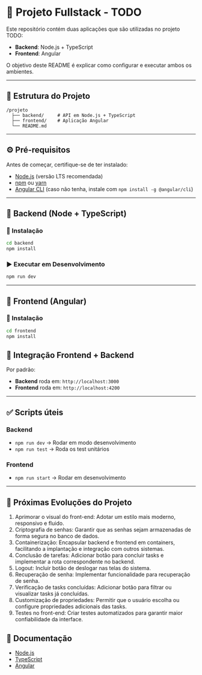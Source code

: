 # 📌 Projeto Fullstack - TODO

Este repositório contém duas aplicações que são utilizadas no projeto TODO:  
- **Backend**: Node.js + TypeScript  
- **Frontend**: Angular  

O objetivo deste README é explicar como configurar e executar ambos os ambientes.

---

## 📂 Estrutura do Projeto
```
/projeto
  ├── backend/     # API em Node.js + TypeScript
  ├── frontend/    # Aplicação Angular
  └── README.md
```

---

## ⚙️ Pré-requisitos

Antes de começar, certifique-se de ter instalado:

- [Node.js](https://nodejs.org/) (versão LTS recomendada)  
- [npm](https://www.npmjs.com/) ou [yarn](https://yarnpkg.com/)  
- [Angular CLI](https://angular.dev/tools/cli) (caso não tenha, instale com `npm install -g @angular/cli`)  

---

## 🚀 Backend (Node + TypeScript)

### 🔧 Instalação
```bash
cd backend
npm install
```

### ▶️ Executar em Desenvolvimento
```bash
npm run dev
```

---

## 🎨 Frontend (Angular)

### 🔧 Instalação
```bash
cd frontend
npm install
```
## 🔗 Integração Frontend + Backend

Por padrão:  
- **Backend** roda em: `http://localhost:3000`  
- **Frontend** roda em: `http://localhost:4200`  

---

## ✅ Scripts úteis

### Backend
- `npm run dev` → Rodar em modo desenvolvimento  
- `npm run test` → Roda os test unitários  

### Frontend
- `npm run start` → Rodar em desenvolvimento    

---

## 📝 Próximas Evoluções do Projeto

1. Aprimorar o visual do front-end: Adotar um estilo mais moderno, responsivo e fluido.
2. Criptografia de senhas: Garantir que as senhas sejam armazenadas de forma segura no banco de dados.
3. Containerização: Encapsular backend e frontend em containers, facilitando a implantação e integração com outros sistemas.
4. Conclusão de tarefas: Adicionar botão para concluir tasks e implementar a rota correspondente no backend.
5. Logout: Incluir botão de deslogar nas telas do sistema.
6. Recuperação de senha: Implementar funcionalidade para recuperação de senha.
7. Verificação de tasks concluídas: Adicionar botão para filtrar ou visualizar tasks já concluídas.
8. Customização de propriedades: Permitir que o usuário escolha ou configure propriedades adicionais das tasks.
9. Testes no front-end: Criar testes automatizados para garantir maior confiabilidade da interface.

## 📖 Documentação
- [Node.js](https://nodejs.org/)  
- [TypeScript](https://www.typescriptlang.org/)  
- [Angular](https://angular.dev/)  
